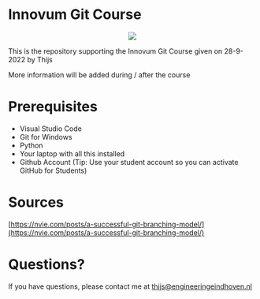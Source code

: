 # Innovum Git Course

<p align="center">
  <img src="https://www.engineeringeindhoven.nl/wp-content/uploads/2018/03/Logo-Innovum-compleet-e1432043690542.png" />
</p>

This is the repository supporting the Innovum Git Course given on 28-9-2022 by Thijs

More information will be added during / after the course

# Prerequisites

- Visual Studio Code
- Git for Windows
- Python
- Your laptop with all this installed
- Github Account (Tip: Use your student account so you can activate GitHub for Students)

# Sources
[https://nvie.com/posts/a-successful-git-branching-model/](https://nvie.com/posts/a-successful-git-branching-model/)

# Questions?
If you have questions, please contact me at [thijs@engineeringeindhoven.nl](thijs@engineeringeindhoven.nl)



